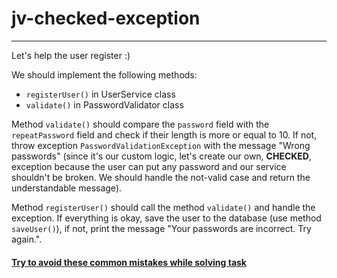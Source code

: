 # jv-checked-exception

---
Let's help the user register :)

We should implement the following methods:

- `registerUser()` in UserService class
- `validate()` in PasswordValidator class

Method `validate()` should compare the `password` field with the `repeatPassword` field and check if their length is more
or equal to 10. If not, throw exception `PasswordValidationException` with the message "Wrong passwords" 
(since it's our custom logic, let's create our own, **CHECKED**, exception because the user can put any password and our 
service shouldn't be broken. We should handle the not-valid case and return the understandable message).

Method `registerUser()` should call the method `validate()` and handle the exception.
If everything is okay, save the user to the database (use method `saveUser()`),
if not, print the message "Your passwords are incorrect. Try again.".

#### [Try to avoid these common mistakes while solving task](./checklist.md)
